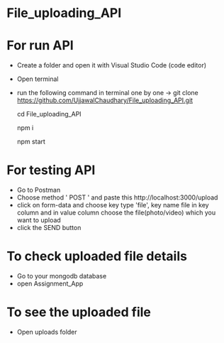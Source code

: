 # File_uploading_API
# For run API

  - Create a folder and open it with Visual Studio Code (code editor)
  - Open terminal
  - run the following command in terminal one by one ->  git clone https://github.com/UjjawalChaudhary/File_uploading_API.git 
  
       cd File_uploading_API
       
       npm i
       
       npm start
       

# For testing API

- Go to Postman
- Choose method ' POST ' and paste this http://localhost:3000/upload
- click on form-data and choose key type 'file', key name file in key column and in value column choose the file(photo/video) which you want to upload
- click the SEND button 


# To check uploaded file details
- Go to your mongodb database
- open Assignment_App

# To see the uploaded file
- Open uploads folder

